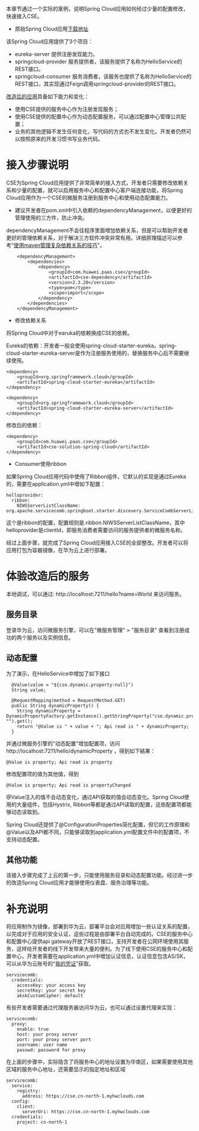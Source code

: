 本章节通过一个实际的案例，说明Spring Cloud应用如何经过少量的配置修改，快速接入CSE。

* 原始Spring Cloud应用[下载地址](https://github.com/huaweicse/cse-java-chassis-samples/tree/master/springcloud-sample)

该Spring Cloud应用提供了3个项目：

* eureka-server 提供注册发现能力。
* springcloud-provider 服务提供者，该服务提供了名称为HelloService的REST接口。
* springcloud-consumer 服务消费者，该服务也提供了名称为HelloService的REST接口，其实现通过Feign调用springcloud-provider的REST接口。

[改造后的应用](https://github.com/huaweicse/cse-java-chassis-samples/tree/master/springcloud-sample-cse-access)具备如下能力和变化：

* 使用CSE提供的服务中心作为注册发现服务；
* 使用CSE提供的配置中心作为动态配置服务，可以通过配置中心管理公共配置；
* 业务的其他逻辑不发生任何变化，写代码的方式也不发生变化。开发者仍然可以按照原来的开发习惯书写业务代码。

# 接入步骤说明

CSE为Spring Cloud应用提供了非常简单的接入方式，开发者只需要修改依赖关系和少量的配置，就可以启用服务中心和配置中心客户端连接功能，将Spring Cloud应用作为一个CSE的微服务注册到服务中心和使用动态配置能力。

* 建议开发者在pom.xml中引入依赖的dependencyManagement，以便更好的管理使用的三方件，防止冲突。

dependencyManagement不会往程序里面增加依赖关系，但是可以帮助开发者更好的管理依赖关系，对于解决三方软件冲突非常有用。详细原理描述可以参考“[使用maven管理复杂依赖关系的技巧](http://servicecomb.incubator.apache.org/cn/docs/maven_dependency_management/)"。

```
    <dependencyManagement>
        <dependencies>
            <dependency>
                <groupId>com.huawei.paas.cse</groupId>
                <artifactId>cse-dependency</artifactId>
                <version>2.3.20</version>
                <type>pom</type>
                <scope>import</scope>
            </dependency>
        </dependencies>
    </dependencyManagement>
```

* 修改依赖关系

将Spring Cloud中对于earuka的依赖换成CSE的依赖。

Eureka的依赖：开发者一般会使用spring-cloud-starter-eureka。spring-cloud-starter-eureka-server是作为注册服务使用的，替换服务中心后不需要继续使用。

```
<dependency>
    <groupId>org.springframework.cloud</groupId>
    <artifactId>spring-cloud-starter-eureka</artifactId>
</dependency>

<dependency>
    <groupId>org.springframework.cloud</groupId>
    <artifactId>spring-cloud-starter-eureka-server</artifactId>
</dependency>
```

修改后的依赖：

```
<dependency>
    <groupId>com.huawei.paas.cse</groupId>
    <artifactId>cse-solution-spring-cloud</artifactId>
</dependency>
```

* Consumer使用ribbon

如果Spring Cloud应用代码中使用了Ribbon组件，它默认的实现是通过Eureka的，需要在application.yml中增如下配置：

```
helloprovider:
  ribbon:
    NIWSServerListClassName: org.apache.servicecomb.springboot.starter.discovery.ServiceCombServerList
```

这个是ribbon的配置，配置规则是<clientId>.ribbon.NIWSServerListClassName，其中helloprovider是clientId，即服务消费者需要访问的服务提供者的微服务名称。

经过上面步骤，就完成了Spring Cloud应用接入CSE的全部整改。开发者可以将应用打包为容器镜像，在华为云上进行部署。

# 体验改造后的服务
本地调试，可以通过: http://localhost:7211/hello?name=World 来访问服务。

## 服务目录
登录华为云，访问微服务引擎，可以在"微服务管理" > "服务目录" 查看到注册成功的两个服务以及实例信息。

## 动态配置
为了演示，在HelloService中增加了如下接口
```
  @Value(value = "${cse.dynamic.property:null}")
  String value;

  @RequestMapping(method = RequestMethod.GET)
  public String dynamicProperty() {
    String dynamicProperty = DynamicPropertyFactory.getInstance().getStringProperty("cse.dynamic.property", "").get();
    return "@Value is " + value + "; Api read is " + dynamicProperty;
  }
```
并通过微服务引擎的"动态配置"增加配置项，访问 http://localhost:7211/hello/dynamicProperty ，得到如下結果：
```
@Value is property; Api read is property
```
修改配置项的值为其他值，得到
```
@Value is property; Api read is propertyChanged
```
@Value注入的值不会动态变化，通过API获取的值会动态变化。Spring Cloud使用的大量组件，包括Hystrix, Ribbon等都是通过API读取的配置，这些配置项都能够动态读取到。

Spring Cloud还提供了@ConfigurationProperties简化配置，但它的工作原理和@Value以及API都不同，只能够读取到application.yml配置文件中的配置项，不支持动态配置。

## 其他功能
该接入步骤完成了上云的第一步，只能使用服务目录和动态配置功能。经过进一步的改造Spring Cloud应用才能够使用仪表盘、服务治理等功能。

# 补充说明

将应用制作为镜像，部署到华为云，部署平台会对应用增加一些认证关系的配置，以完成对于应用的安全认证，这些过程是由部署平台自动完成的。CSE的服务中心和配置中心提供api gateway开放了REST接口，支持开发者在公网环境使用其服务，这样给开发者的线下开发带来大量的便利。为了线下使用CSE的服务中心和配置中心，开发者需要在application.yml中增加认证信息，认证信息包含AS/SK，可以从华为云账号的"[我的凭证](https://support.huaweicloud.com/usermanual-iam/zh-cn_topic_0079477318.html)”获取。

```
servicecomb:
  credentials:
    accessKey: your access key
    secretKey: your secret key
    akskCustomCipher: default
```

有些开发者需要通过代理服务器访问华为云，也可以通过设置代理来实现：

```
servicecomb:
  proxy:
    enable: true
    host: your proxy server
    port: your proxy server port
    username: user name
    passwd: password for proxy 
```

在上面的步骤中，实际隐含了将服务中心的地址设置为华南区，如果需要使用其他区域的服务中心地址，还需要显示的指定地址和区域
```
servicecomb:
  service:
    registry:
      address: https://cse.cn-north-1.myhwclouds.com
  config:
    client:
      serverUri: https://cse.cn-north-1.myhwclouds.com
  credentials:
    project: cn-north-1
```

